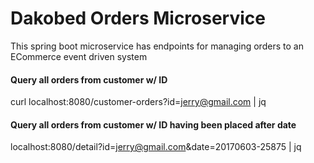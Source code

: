 # Dakobed Orders Microservice

This spring boot microservice has endpoints for managing orders to an ECommerce event driven system


#### Query all orders from  customer w/ ID
curl localhost:8080/customer-orders?id=jerry@gmail.com | jq

#### Query all orders from customer w/ ID having been placed after date

localhost:8080/detail?id=jerry@gmail.com&date=20170603-25875 | jq


